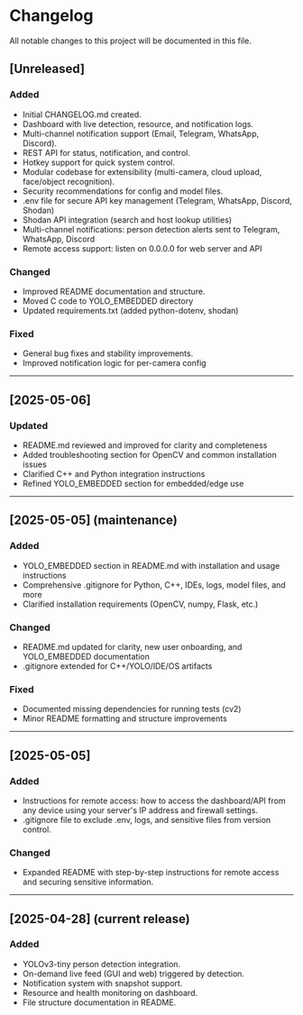 # Changelog

All notable changes to this project will be documented in this file.

## [Unreleased]
### Added
- Initial CHANGELOG.md created.
- Dashboard with live detection, resource, and notification logs.
- Multi-channel notification support (Email, Telegram, WhatsApp, Discord).
- REST API for status, notification, and control.
- Hotkey support for quick system control.
- Modular codebase for extensibility (multi-camera, cloud upload, face/object recognition).
- Security recommendations for config and model files.
- .env file for secure API key management (Telegram, WhatsApp, Discord, Shodan)
- Shodan API integration (search and host lookup utilities)
- Multi-channel notifications: person detection alerts sent to Telegram, WhatsApp, Discord
- Remote access support: listen on 0.0.0.0 for web server and API

### Changed
- Improved README documentation and structure.
- Moved C code to YOLO_EMBEDDED directory
- Updated requirements.txt (added python-dotenv, shodan)

### Fixed
- General bug fixes and stability improvements.
- Improved notification logic for per-camera config

---

## [2025-05-06]
### Updated
- README.md reviewed and improved for clarity and completeness
- Added troubleshooting section for OpenCV and common installation issues
- Clarified C++ and Python integration instructions
- Refined YOLO_EMBEDDED section for embedded/edge use

---

## [2025-05-05] (maintenance)
### Added
- YOLO_EMBEDDED section in README.md with installation and usage instructions
- Comprehensive .gitignore for Python, C++, IDEs, logs, model files, and more
- Clarified installation requirements (OpenCV, numpy, Flask, etc.)

### Changed
- README.md updated for clarity, new user onboarding, and YOLO_EMBEDDED documentation
- .gitignore extended for C++/YOLO/IDE/OS artifacts

### Fixed
- Documented missing dependencies for running tests (cv2)
- Minor README formatting and structure improvements

---

## [2025-05-05]
### Added
- Instructions for remote access: how to access the dashboard/API from any device using your server's IP address and firewall settings.
- .gitignore file to exclude .env, logs, and sensitive files from version control.

### Changed
- Expanded README with step-by-step instructions for remote access and securing sensitive information.

---

## [2025-04-28] (current release)
### Added
- YOLOv3-tiny person detection integration.
- On-demand live feed (GUI and web) triggered by detection.
- Notification system with snapshot support.
- Resource and health monitoring on dashboard.
- File structure documentation in README.
